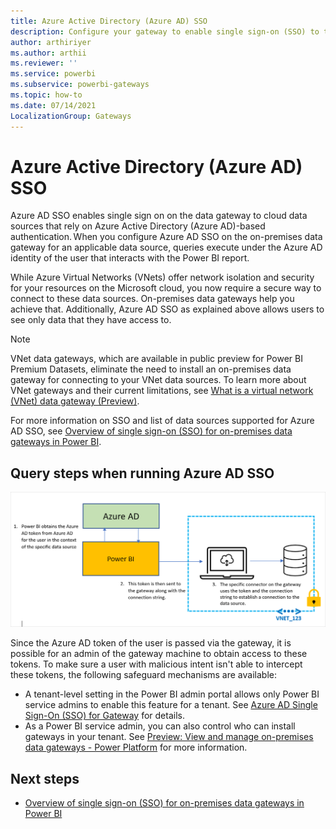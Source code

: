 ```yaml
---
title: Azure Active Directory (Azure AD) SSO
description: Configure your gateway to enable single sign-on (SSO) to the data gateway to cloud data sources that rely on Azure Active Directory (Azure AD)-based authentication.
author: arthiriyer
ms.author: arthii
ms.reviewer: ''
ms.service: powerbi
ms.subservice: powerbi-gateways
ms.topic: how-to
ms.date: 07/14/2021
LocalizationGroup: Gateways
---
```


# Azure Active Directory (Azure AD) SSO

Azure AD SSO enables single sign on on the data gateway to cloud data sources that rely on Azure Active Directory (Azure AD)-based authentication. When you configure Azure AD SSO on the on-premises data gateway for an applicable data source, queries execute under the Azure AD identity of the user that interacts with the Power BI report.

While Azure Virtual Networks (VNets) offer network isolation and security for your resources on the Microsoft cloud, you now require a secure way to connect to these data sources. On-premises data gateways help you achieve that. Additionally, Azure AD SSO as explained above allows users to see only data that they have access to.

>[!NOTE]
> VNet data gateways, which are available in public preview for Power BI Premium Datasets, eliminate the need to install an on-premises data gateway for connecting to your VNet data sources. To learn more about VNet gateways and their current limitations, see [What is a virtual network (VNet) data gateway (Preview)](/data-integration/vnet/overview).

For more information on SSO and list of data sources supported for Azure AD SSO, see [Overview of single sign-on (SSO) for on-premises data gateways in Power BI](service-gateway-sso-overview.md). 

## Query steps when running Azure AD SSO

![Screenshot of Azure AD SSO query steps.](media/service-gateway-azure-active-directory-sso/aad-sso-query-steps.png)

Since the Azure AD token of the user is passed via the gateway, it is possible for an admin of the gateway machine to obtain access to these tokens. To make sure a user with malicious intent isn't able to intercept these tokens, the following safeguard mechanisms are available:

* A tenant-level setting in the Power BI admin portal allows only Power BI service admins to enable this feature for a tenant. See [Azure AD Single Sign-On (SSO) for Gateway](../admin/service-admin-portal.md#azure-ad-single-sign-on-sso-for-gateway) for details.
* As a Power BI service admin, you can also control who can install gateways in your tenant. See [Preview: View and manage on-premises data gateways - Power Platform](/power-platform/admin/onpremises-data-gateway-management#manage-gateway-installers) for more information.

## Next steps

* [Overview of single sign-on (SSO) for on-premises data gateways in Power BI](service-gateway-sso-overview.md)
